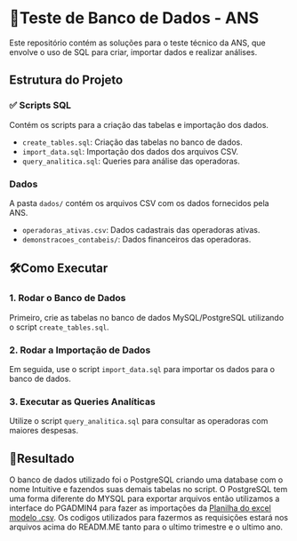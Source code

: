 # 📌Teste de Banco de Dados - ANS

Este repositório contém as soluções para o teste técnico da ANS, que envolve o uso de SQL para criar, importar dados e realizar análises.

## Estrutura do Projeto

### ✅ Scripts SQL
Contém os scripts para a criação das tabelas e importação dos dados.

- `create_tables.sql`: Criação das tabelas no banco de dados.
- `import_data.sql`: Importação dos dados dos arquivos CSV.
- `query_analitica.sql`: Queries para análise das operadoras.

### Dados
A pasta `dados/` contém os arquivos CSV com os dados fornecidos pela ANS.

- `operadoras_ativas.csv`: Dados cadastrais das operadoras ativas.
- `demonstracoes_contabeis/`: Dados financeiros das operadoras.

## 🛠️Como Executar

### 1. Rodar o Banco de Dados
Primeiro, crie as tabelas no banco de dados MySQL/PostgreSQL utilizando o script `create_tables.sql`.

### 2. Rodar a Importação de Dados
Em seguida, use o script `import_data.sql` para importar os dados para o banco de dados.

### 3. Executar as Queries Analíticas
Utilize o script `query_analitica.sql` para consultar as operadoras com maiores despesas.


## 🤝Resultado
O banco de dados utilizado foi o PostgreSQL criando uma database com o nome Intuitive e fazendos suas demais tabelas no script. O PostgreSQL tem uma forma diferente do MYSQL para exportar arquivos então utilizamos a interface do PGADMIN4 para fazer as importações da [Planilha do excel modelo .csv](https://dadosabertos.ans.gov.br/FTP/PDA/operadoras_de_plano_de_saude_ativas/).
Os codigos utilizados para fazermos as requisições estará nos arquivos acima do READM.ME tanto para o ultimo trimestre e o ultimo ano.



